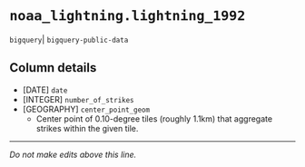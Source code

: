 # `noaa_lightning.lightning_1992`
`bigquery`| `bigquery-public-data`

## Column details
* [DATE]      `date`
* [INTEGER]   `number_of_strikes`
* [GEOGRAPHY] `center_point_geom`
  - Center point of 0.10-degree tiles (roughly 1.1km) that aggregate strikes within the given tile.

-------------------------------------------------------------------------------
*Do not make edits above this line.*
